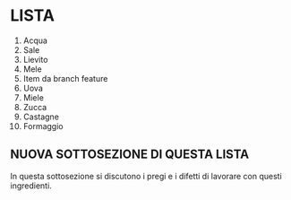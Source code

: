 # LISTA


1. Acqua
2. Sale
3. Lievito
4. Mele
5. Item da branch feature
6. Uova 
7. Miele 
8. Zucca 
9. Castagne 
10. Formaggio 

## NUOVA SOTTOSEZIONE DI QUESTA LISTA 

In questa sottosezione si discutono i pregi e i difetti di lavorare con questi ingredienti.
